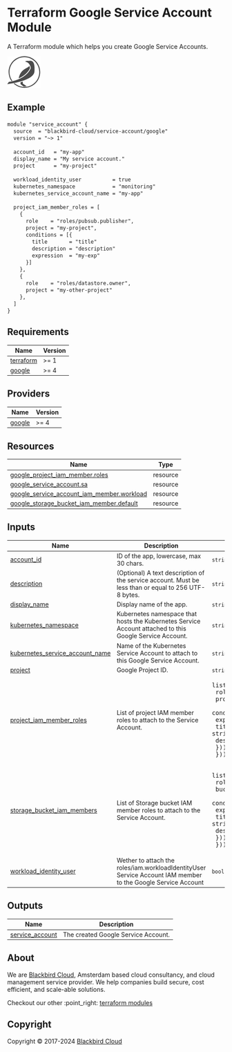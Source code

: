 <!-- BEGIN_TF_DOCS -->
# Terraform Google Service Account Module
A Terraform module which helps you create Google Service Accounts.

[![blackbird-logo](https://raw.githubusercontent.com/blackbird-cloud/terraform-module-template/main/.config/logo_simple.png)](https://blackbird.cloud)

## Example
```hcl
module "service_account" {
  source  = "blackbird-cloud/service-account/google"
  version = "~> 1"

  account_id   = "my-app"
  display_name = "My service account."
  project      = "my-project"

  workload_identity_user          = true
  kubernetes_namespace            = "monitoring"
  kubernetes_service_account_name = "my-app"

  project_iam_member_roles = [
    {
      role    = "roles/pubsub.publisher",
      project = "my-project",
      conditions = [{
        title       = "title"
        description = "description"
        expression  = "my-exp"
      }]
    },
    {
      role    = "roles/datastore.owner",
      project = "my-other-project"
    },
  ]
}
```

## Requirements

| Name | Version |
|------|---------|
| <a name="requirement_terraform"></a> [terraform](#requirement\_terraform) | >= 1 |
| <a name="requirement_google"></a> [google](#requirement\_google) | >= 4 |

## Providers

| Name | Version |
|------|---------|
| <a name="provider_google"></a> [google](#provider\_google) | >= 4 |

## Resources

| Name | Type |
|------|------|
| [google_project_iam_member.roles](https://registry.terraform.io/providers/hashicorp/google/latest/docs/resources/project_iam_member) | resource |
| [google_service_account.sa](https://registry.terraform.io/providers/hashicorp/google/latest/docs/resources/service_account) | resource |
| [google_service_account_iam_member.workload](https://registry.terraform.io/providers/hashicorp/google/latest/docs/resources/service_account_iam_member) | resource |
| [google_storage_bucket_iam_member.default](https://registry.terraform.io/providers/hashicorp/google/latest/docs/resources/storage_bucket_iam_member) | resource |

## Inputs

| Name | Description | Type | Default | Required |
|------|-------------|------|---------|:--------:|
| <a name="input_account_id"></a> [account\_id](#input\_account\_id) | ID of the app, lowercase, max 30 chars. | `string` | n/a | yes |
| <a name="input_description"></a> [description](#input\_description) | (Optional) A text description of the service account. Must be less than or equal to 256 UTF-8 bytes. | `string` | `null` | no |
| <a name="input_display_name"></a> [display\_name](#input\_display\_name) | Display name of the app. | `string` | n/a | yes |
| <a name="input_kubernetes_namespace"></a> [kubernetes\_namespace](#input\_kubernetes\_namespace) | Kubernetes namespace that hosts the Kubernetes Service Account attached to this Google Service Account. | `string` | `null` | no |
| <a name="input_kubernetes_service_account_name"></a> [kubernetes\_service\_account\_name](#input\_kubernetes\_service\_account\_name) | Name of the Kubernetes Service Account to attach to this Google Service Account. | `string` | `null` | no |
| <a name="input_project"></a> [project](#input\_project) | Google Project ID. | `string` | n/a | yes |
| <a name="input_project_iam_member_roles"></a> [project\_iam\_member\_roles](#input\_project\_iam\_member\_roles) | List of project IAM member roles to attach to the Service Account. | <pre>list(object({<br>    role    = string<br>    project = string<br>    conditions = optional(list(object({<br>      expression  = string<br>      title       = string<br>      description = optional(string)<br>    })))<br>  }))</pre> | `[]` | no |
| <a name="input_storage_bucket_iam_members"></a> [storage\_bucket\_iam\_members](#input\_storage\_bucket\_iam\_members) | List of Storage bucket IAM member roles to attach to the Service Account. | <pre>list(object({<br>    role   = string<br>    bucket = string<br>    conditions = optional(list(object({<br>      expression  = string<br>      title       = string<br>      description = optional(string)<br>    })))<br>  }))</pre> | `[]` | no |
| <a name="input_workload_identity_user"></a> [workload\_identity\_user](#input\_workload\_identity\_user) | Wether to attach the roles/iam.workloadIdentityUser Service Account IAM member to the Google Service Account | `bool` | `false` | no |

## Outputs

| Name | Description |
|------|-------------|
| <a name="output_service_account"></a> [service\_account](#output\_service\_account) | The created Google Service Account. |

## About

We are [Blackbird Cloud](https://blackbird.cloud), Amsterdam based cloud consultancy, and cloud management service provider. We help companies build secure, cost efficient, and scale-able solutions.

Checkout our other :point\_right: [terraform modules](https://registry.terraform.io/namespaces/blackbird-cloud)

## Copyright

Copyright © 2017-2024 [Blackbird Cloud](https://blackbird.cloud)
<!-- END_TF_DOCS -->